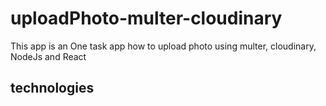 # uploadPhoto-multer-cloudinary
This app is an One task app how to upload photo using multer,  cloudinary, NodeJs and React
## technologies 